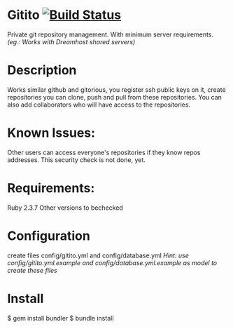 # Gitito [![Build Status](https://travis-ci.org/formigarafa/gitito.svg?branch=master)](https://travis-ci.org/formigarafa/gitito)
Private git repository management. With minimum server requirements.
_(eg.: Works with Dreamhost shared servers)_

# Description
Works similar github and gitorious, you register ssh public keys on it, create repositories
you can clone, push and pull from these repositories. 
You can also add collaborators who will have access to the repositories.

# Known Issues:
Other users can access everyone's repositories if they know repos addresses.
This security check is not done, yet.

# Requirements:

Ruby 2.3.7
Other versions to bechecked

# Configuration
create files config/gitito.yml and config/database.yml 
  _Hint: use config/gitito.yml.example and config/database.yml.example as model to create these files_

# Install

$ gem install bundler
$ bundle install
